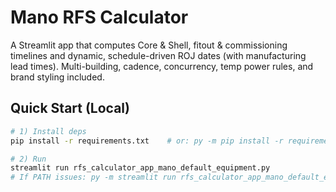# Mano RFS Calculator

A Streamlit app that computes Core & Shell, fitout & commissioning timelines and dynamic, schedule-driven ROJ dates (with manufacturing lead times). Multi-building, cadence, concurrency, temp power rules, and brand styling included.

## Quick Start (Local)

```bash
# 1) Install deps
pip install -r requirements.txt    # or: py -m pip install -r requirements.txt

# 2) Run
streamlit run rfs_calculator_app_mano_default_equipment.py
# If PATH issues: py -m streamlit run rfs_calculator_app_mano_default_equipment.py
